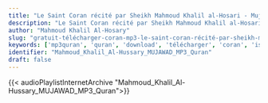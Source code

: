 ```yaml
---
title: "Le Saint Coran récité par Sheikh Mahmoud Khalil al-Hosari - Mujawwad"
description: "Le Saint Coran récité par Sheikh Mahmoud Khalil al-Hosari - Mujawwad"
author: "Mahmoud Khalil Al-Hosary"
slug: "gratuit-télécharger-coran-mp3-le-saint-coran-récité-par-sheikh-mahmoud-khalil-al-hosari---mujawwad"
keywords: ['mp3quran', 'quran', 'download', 'télécharger', 'coran', 'islam', 'Mahmoud', 'Khalil', 'Al-Hussary', 'alhussary', 'al-houssari', 'alhoussari', 'محمود', 'خليل', 'الحصري', 'قرآن', 'مصحف', 'مجود', 'القرآن', 'الكريم', 'إسلام', 'تحميل']
identifier: "Mahmoud_Khalil_Al-Hussary_MUJAWAD_MP3_Quran"
draft: false
---
```


{{< audioPlaylistInternetArchive "Mahmoud_Khalil_Al-Hussary_MUJAWAD_MP3_Quran">}}

